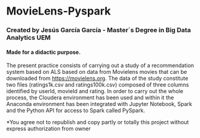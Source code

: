 # MovieLens-Pyspark
### Created by Jesús García García - Master´s Degree in Big Data Analytics UEM
#### Made for a didactic purpose. 

The present practice consists of carrying out a study of a recommendation system based on ALS based on data from Movielens movies that can be downloaded from https://movielens.org.
The data of the study constitute two files (ratings1k.csv and ratings100k.csv) composed of three columns identified by userId, movieId and rating.
In order to carry out the whole process, the Cloudera environment has been used and within it the Anaconda environment has been integrated with Jupyter Notebook, Spark and the Python API for access to Spark called PySpark.

*You agree not to republish and copy partly or totally this project without express authorization from owner
